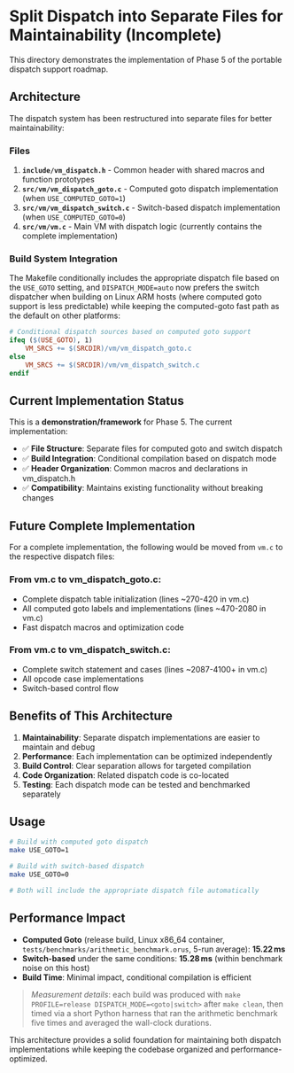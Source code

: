 # Split Dispatch into Separate Files for Maintainability (Incomplete)

This directory demonstrates the implementation of Phase 5 of the portable dispatch support roadmap.

## Architecture

The dispatch system has been restructured into separate files for better maintainability:

### Files

1. **`include/vm_dispatch.h`** - Common header with shared macros and function prototypes
2. **`src/vm/vm_dispatch_goto.c`** - Computed goto dispatch implementation (when `USE_COMPUTED_GOTO=1`)
3. **`src/vm/vm_dispatch_switch.c`** - Switch-based dispatch implementation (when `USE_COMPUTED_GOTO=0`)
4. **`src/vm/vm.c`** - Main VM with dispatch logic (currently contains the complete implementation)

### Build System Integration

The Makefile conditionally includes the appropriate dispatch file based on the `USE_GOTO` setting, and
`DISPATCH_MODE=auto` now prefers the switch dispatcher when building on Linux ARM hosts (where computed
goto support is less predictable) while keeping the computed-goto fast path as the default on other
platforms:

```makefile
# Conditional dispatch sources based on computed goto support
ifeq ($(USE_GOTO), 1)
    VM_SRCS += $(SRCDIR)/vm/vm_dispatch_goto.c
else
    VM_SRCS += $(SRCDIR)/vm/vm_dispatch_switch.c
endif
```

## Current Implementation Status

This is a **demonstration/framework** for Phase 5. The current implementation:

- ✅ **File Structure**: Separate files for computed goto and switch dispatch
- ✅ **Build Integration**: Conditional compilation based on dispatch mode  
- ✅ **Header Organization**: Common macros and declarations in vm_dispatch.h
- ✅ **Compatibility**: Maintains existing functionality without breaking changes

## Future Complete Implementation

For a complete implementation, the following would be moved from `vm.c` to the respective dispatch files:

### From vm.c to vm_dispatch_goto.c:
- Complete dispatch table initialization (lines ~270-420 in vm.c)
- All computed goto labels and implementations (lines ~470-2080 in vm.c)  
- Fast dispatch macros and optimization code

### From vm.c to vm_dispatch_switch.c:
- Complete switch statement and cases (lines ~2087-4100+ in vm.c)
- All opcode case implementations
- Switch-based control flow

## Benefits of This Architecture

1. **Maintainability**: Separate dispatch implementations are easier to maintain and debug
2. **Performance**: Each implementation can be optimized independently
3. **Build Control**: Clear separation allows for targeted compilation
4. **Code Organization**: Related dispatch code is co-located
5. **Testing**: Each dispatch mode can be tested and benchmarked separately

## Usage

```bash
# Build with computed goto dispatch
make USE_GOTO=1

# Build with switch-based dispatch  
make USE_GOTO=0

# Both will include the appropriate dispatch file automatically
```

## Performance Impact

- **Computed Goto** (release build, Linux x86_64 container, `tests/benchmarks/arithmetic_benchmark.orus`, 5-run average): **15.22 ms**
- **Switch-based** under the same conditions: **15.28 ms** (within benchmark noise on this host)
- **Build Time**: Minimal impact, conditional compilation is efficient

> _Measurement details_: each build was produced with `make PROFILE=release DISPATCH_MODE=<goto|switch>` after `make clean`,
> then timed via a short Python harness that ran the arithmetic benchmark five times and averaged the wall-clock durations.

This architecture provides a solid foundation for maintaining both dispatch implementations while keeping the codebase organized and performance-optimized.
